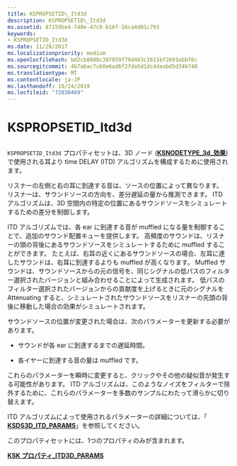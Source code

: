 ```yaml
---
title: KSPROPSETID\_Itd3d
description: KSPROPSETID\_Itd3d
ms.assetid: 87159be4-740e-47c9-b16f-16ca4d01c793
keywords:
- KSPROPSETID_Itd3d
ms.date: 11/28/2017
ms.localizationpriority: medium
ms.openlocfilehash: bd2cb80d8c307059f79d463c1611bf2691ebbf6c
ms.sourcegitcommit: 4b7a6ac7c68e6ad6f27da5d1dc4deabd5d34b748
ms.translationtype: MT
ms.contentlocale: ja-JP
ms.lasthandoff: 10/24/2019
ms.locfileid: "72830469"
---
```

# <a name="kspropsetid_itd3d"></a>KSPROPSETID\_Itd3d


## <span id="ddk_kspropsetid_itd3d_ks"></span><span id="DDK_KSPROPSETID_ITD3D_KS"></span>


`KSPROPSETID_Itd3d` プロパティセットは、3D ノード ([**KSNODETYPE\_3d\_効果**](ksnodetype-3d-effects.md)) で使用される耳より time DELAY (ITD) アルゴリズムを構成するために使用されます。

リスナーの左側と右の耳に到達する音は、ソースの位置によって異なります。 リスナーは、サウンドソースの方向を、差分遅延の量から推測できます。 ITD アルゴリズムは、3D 空間内の特定の位置にあるサウンドソースをシミュレートするための差分を制御します。

ITD アルゴリズムでは、各 ear に到達する音が muffled になる量を制御することで、追加のサウンド配置キューを提供します。 高頻度のサウンドは、リスナーの頭の背後にあるサウンドソースをシミュレートするために muffled することができます。 たとえば、右耳の近くにあるサウンドソースの場合、左耳に達したサウンドは、右耳に到達するよりも muffled が高くなります。 Muffled サウンドは、サウンドソースからの元の信号を、同じシグナルの低パスのフィルター選択されたバージョンと組み合わせることによって生成されます。 低パスのフィルター選択されたバージョンからの貢献度を上げるときに元のシグナルを Attenuating すると、シミュレートされたサウンドソースをリスナーの先頭の背後に移動した場合の効果がシミュレートされます。

サウンドソースの位置が変更された場合は、次のパラメーターを更新する必要があります。

-   サウンドが各 ear に到達するまでの遅延時間。

-   各イヤーに到達する音の量は muffled です。

これらのパラメーターを瞬時に変更すると、クリックやその他の疑似音が発生する可能性があります。 ITD アルゴリズムは、このようなノイズをフィルターで除外するために、これらのパラメーターを多数のサンプルにわたって滑らかに切り替えます。

ITD アルゴリズムによって使用されるパラメーターの詳細については、「 [**KSDS3D\_ITD\_PARAMS**](https://docs.microsoft.com/windows-hardware/drivers/ddi/ksmedia/ns-ksmedia-ksds3d_itd_params)」を参照してください。

このプロパティセットには、1つのプロパティのみが含まれます。

[**KSK プロパティ\_ITD3D\_PARAMS**](ksproperty-itd3d-params.md)

 

 





